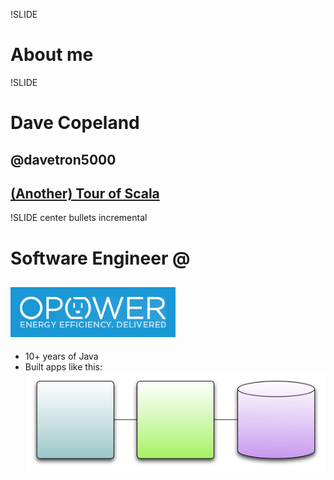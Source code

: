 !SLIDE
# About me

!SLIDE 
# Dave Copeland
## @davetron5000
## [(Another) Tour of Scala](http://www.naildrivin5.com/scalatour)

!SLIDE center bullets incremental
# Software Engineer @
## ![OPOWER](opower.png "OPOWER")
* 10+ years of Java
* Built apps like this: ![My Apps](arch.png "Application Architecture")
